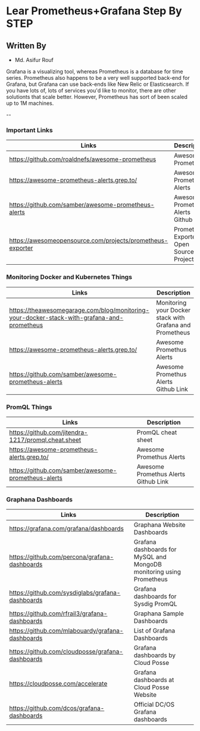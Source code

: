 
Lear Prometheus+Grafana Step By STEP
====================================

## Written By
- Md. Asifur Rouf

Grafana is a visualizing tool, whereas Prometheus is a database for time series. Prometheus also happens to be a very well supported back-end for Grafana, but Grafana can use back-ends like New Relic or Elasticsearch. If you have lots of, lots of services you'd like to monitor, there are other solutionts that scale better. However, Prometheus has sort of been scaled up to 1M machines.

--

### Important Links

| Links | Description |
| ------- | ----------- |
| https://github.com/roaldnefs/awesome-prometheus |Awesome Promethus |
| https://awesome-prometheus-alerts.grep.to/ | Awesome Promethus Alerts |
| https://github.com/samber/awesome-prometheus-alerts | Awesome Promethus Alerts Github Link |
| https://awesomeopensource.com/projects/prometheus-exporter |Prometheus Exporter Open Source Projects|

### Monitoring Docker and Kubernetes Things

| Links | Description |
| ------- | ----------- |
|https://theawesomegarage.com/blog/monitoring-your-docker-stack-with-grafana-and-prometheus |Monitoring your Docker stack with Grafana and Prometheus |
| https://awesome-prometheus-alerts.grep.to/ | Awesome Promethus Alerts |
| https://github.com/samber/awesome-prometheus-alerts | Awesome Promethus Alerts Github Link |

### PromQL Things

| Links | Description |
| ------- | ----------- |
|https://github.com/jitendra-1217/promql.cheat.sheet |PromQL cheat sheet |
| https://awesome-prometheus-alerts.grep.to/ | Awesome Promethus Alerts |
| https://github.com/samber/awesome-prometheus-alerts | Awesome Promethus Alerts Github Link |

### Graphana Dashboards

| Links | Description |
| ------- | ----------- |
| https://grafana.com/grafana/dashboards | Graphana Website Dashboards |
| https://github.com/percona/grafana-dashboards| Grafana dashboards for MySQL and MongoDB monitoring using Prometheus |
| https://github.com/sysdiglabs/grafana-dashboards | Grafana dashboards for Sysdig PromQL|
| https://github.com/rfrail3/grafana-dashboards | Graphana Sample Dashboards |
| https://github.com/mlabouardy/grafana-dashboards | List of Grafana Dashboards |
| https://github.com/cloudposse/grafana-dashboards | Grafana dashboards by Cloud Posse |
| https://cloudposse.com/accelerate | Grafana dashboards at Cloud Posse Website |
| https://github.com/dcos/grafana-dashboards | Official DC/OS Grafana dashboards |

